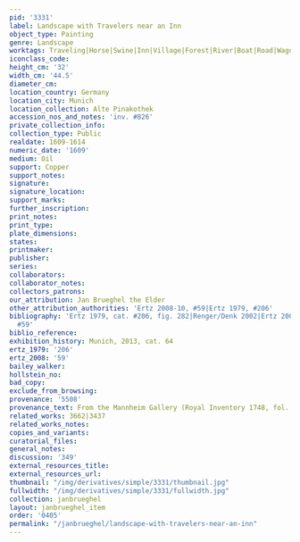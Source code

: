 ```yaml
---
pid: '3331'
label: Landscape with Travelers near an Inn
object_type: Painting
genre: Landscape
worktags: Traveling|Horse|Swine|Inn|Village|Forest|River|Boat|Road|Wagon
iconclass_code:
height_cm: '32'
width_cm: '44.5'
diameter_cm:
location_country: Germany
location_city: Munich
location_collection: Alte Pinakothek
accession_nos_and_notes: 'inv. #826'
private_collection_info:
collection_type: Public
realdate: 1609-1614
numeric_date: '1609'
medium: Oil
support: Copper
support_notes:
signature:
signature_location:
support_marks:
further_inscription:
print_notes:
print_type:
plate_dimensions:
states:
printmaker:
publisher:
series:
collaborators:
collaborator_notes:
collectors_patrons:
our_attribution: Jan Brueghel the Elder
other_attribution_authorities: 'Ertz 2008-10, #59|Ertz 1979, #206'
bibliography: 'Ertz 1979, cat. #206, fig. 282|Renger/Denk 2002|Ertz 2008-10, cat.
  #59'
biblio_reference:
exhibition_history: Munich, 2013, cat. 64
ertz_1979: '206'
ertz_2008: '59'
bailey_walker:
hollstein_no:
bad_copy:
exclude_from_browsing:
provenance: '5508'
provenance_text: From the Mannheim Gallery (Royal Inventory 1748, fol. 5v)
related_works: 3662|3437
related_works_notes:
copies_and_variants:
curatorial_files:
general_notes:
discussion: '349'
external_resources_title:
external_resources_url:
thumbnail: "/img/derivatives/simple/3331/thumbnail.jpg"
fullwidth: "/img/derivatives/simple/3331/fullwidth.jpg"
collection: janbrueghel
layout: janbrueghel_item
order: '0405'
permalink: "/janbrueghel/landscape-with-travelers-near-an-inn"
---
```

